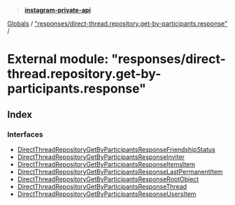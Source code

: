 > **[instagram-private-api](../README.md)**

[Globals](../globals.md) / ["responses/direct-thread.repository.get-by-participants.response"](_responses_direct_thread_repository_get_by_participants_response_.md) /

# External module: "responses/direct-thread.repository.get-by-participants.response"

## Index

### Interfaces

* [DirectThreadRepositoryGetByParticipantsResponseFriendshipStatus](../interfaces/_responses_direct_thread_repository_get_by_participants_response_.directthreadrepositorygetbyparticipantsresponsefriendshipstatus.md)
* [DirectThreadRepositoryGetByParticipantsResponseInviter](../interfaces/_responses_direct_thread_repository_get_by_participants_response_.directthreadrepositorygetbyparticipantsresponseinviter.md)
* [DirectThreadRepositoryGetByParticipantsResponseItemsItem](../interfaces/_responses_direct_thread_repository_get_by_participants_response_.directthreadrepositorygetbyparticipantsresponseitemsitem.md)
* [DirectThreadRepositoryGetByParticipantsResponseLastPermanentItem](../interfaces/_responses_direct_thread_repository_get_by_participants_response_.directthreadrepositorygetbyparticipantsresponselastpermanentitem.md)
* [DirectThreadRepositoryGetByParticipantsResponseRootObject](../interfaces/_responses_direct_thread_repository_get_by_participants_response_.directthreadrepositorygetbyparticipantsresponserootobject.md)
* [DirectThreadRepositoryGetByParticipantsResponseThread](../interfaces/_responses_direct_thread_repository_get_by_participants_response_.directthreadrepositorygetbyparticipantsresponsethread.md)
* [DirectThreadRepositoryGetByParticipantsResponseUsersItem](../interfaces/_responses_direct_thread_repository_get_by_participants_response_.directthreadrepositorygetbyparticipantsresponseusersitem.md)